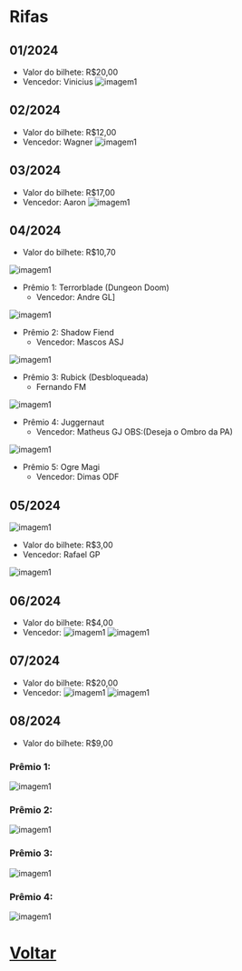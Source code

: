 # Rifas
## 01/2024 
- Valor do bilhete: R$20,00
- Vencedor: Vinicius
![imagem1](img/void-immortals.jpg)

## 02/2024 
- Valor do bilhete: R$12,00
- Vencedor: Wagner
![imagem1](img/sniper-ardal.jpg)

## 03/2024 
- Valor do bilhete: R$17,00
- Vencedor: Aaron
![imagem1](img/dragon-claw.jpg)

## 04/2024 
- Valor do bilhete: R$10,70

![imagem1](img/rifa_04_2024_premeio_01.png)
- Prêmio 1: Terrorblade (Dungeon Doom)
    - Vencedor: Andre GL]

![imagem1](img/rifa_04_2024_premeio_02.png)
- Prêmio 2: Shadow Fiend
    - Vencedor: Mascos ASJ


![imagem1](img/rifa_04_2024_premeio_03.png)
- Prêmio 3: Rubick (Desbloqueada)
    - Fernando FM


![imagem1](img/rifa_04_2024_premeio_04.png)
- Prêmio 4: Juggernaut
    - Vencedor: Matheus GJ
OBS:(Deseja o Ombro da PA)


![imagem1](img/rifa_04_2024_premeio_05.png)
- Prêmio 5: Ogre Magi
    - Vencedor: Dimas ODF

## 05/2024 
![imagem1](img/rifa05_main.jpg)
- Valor do bilhete: R$3,00
- Vencedor: Rafael GP

![imagem1](img/rifa05_secondary.jpg)

## 06/2024 
- Valor do bilhete: R$4,00
- Vencedor: 
![imagem1](img/rifa06_main.jpg)
![imagem1](img/rifa06_secondary.jpg)

## 07/2024 
- Valor do bilhete: R$20,00
- Vencedor: 
![imagem1](img/rifa_07_2024_main.png)
![imagem1](img/rifa_07_2024_secundario.png)

## 08/2024 
- Valor do bilhete: R$9,00

### Prêmio 1:
![imagem1](img/rifa08_01.jpg)
### Prêmio 2:
![imagem1](img/rifa08_02.jpg)
### Prêmio 3:
![imagem1](img/rifa08_03.jpg)
### Prêmio 4:
![imagem1](img/rifa08_04.jpg)

# [Voltar](README.md)
